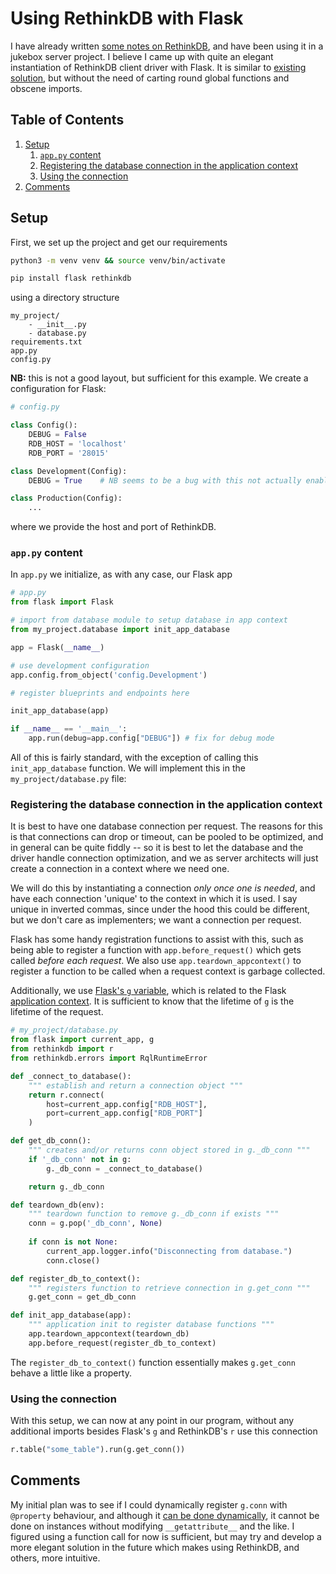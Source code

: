 # Using RethinkDB with Flask

I have already written [some notes on RethinkDB](https://github.com/fjebaker/notes/blob/master/databases/rethink-db.md), and have been using it in a jukebox server project. I believe I came up with quite an elegant instantiation of RethinkDB client driver with Flask. It is similar to [existing solution](https://github.com/rethinkdb/rethinkdb-example-flask-backbone-todo/blob/master/todo.py), but without the need of carting round global functions and obscene imports.

<!--BEGIN TOC-->
## Table of Contents
1. [Setup](#setup)
    1. [`app.py` content](#app-py-content)
    2. [Registering the database connection in the application context](#registering-the-database-connection-in-the-application-context)
    3. [Using the connection](#using-the-connection)
2. [Comments](#comments)

<!--END TOC-->

## Setup
First, we set up the project and get our requirements
```bash
python3 -m venv venv && source venv/bin/activate

pip install flask rethinkdb
```
using a directory structure
```
my_project/
    - __init__.py
    - database.py
requirements.txt
app.py
config.py
```
**NB:** this is not a good layout, but sufficient for this example. We create a configuration for Flask:
```py
# config.py

class Config():
    DEBUG = False
    RDB_HOST = 'localhost'
    RDB_PORT = '28015'

class Development(Config):
    DEBUG = True    # NB seems to be a bug with this not actually enabling debug mode

class Production(Config):
    ...
```
where we provide the host and port of RethinkDB.

### `app.py` content
In `app.py` we initialize, as with any case, our Flask app
```py
# app.py
from flask import Flask

# import from database module to setup database in app context
from my_project.database import init_app_database

app = Flask(__name__)

# use development configuration
app.config.from_object('config.Development')

# register blueprints and endpoints here

init_app_database(app)

if __name__ == '__main__':
    app.run(debug=app.config["DEBUG"]) # fix for debug mode
```

All of this is fairly standard, with the exception of calling this `init_app_database` function. We will implement this in the `my_project/database.py` file:

### Registering the database connection in the application context
It is best to have one database connection per request. The reasons for this is that connections can drop or timeout, can be pooled to be optimized, and in general can be quite fiddly -- so it is best to let the database and the driver handle connection optimization, and we as server architects will just create a connection in a context where we need one.

We will do this by instantiating a connection *only once one is needed*, and have each connection 'unique' to the context in which it is used. I say unique in inverted commas, since under the hood this could be different, but we don't care as implementers; we want a connection per request.

Flask has some handy registration functions to assist with this, such as being able to register a function with `app.before_request()` which gets called *before each request*. We also use `app.teardown_appcontext()` to register a function to be called when a request context is garbage collected.

Additionally, we use [Flask's `g` variable](https://flask.palletsprojects.com/en/1.1.x/api/#flask.g), which is related to the Flask [application context](https://flask.palletsprojects.com/en/1.1.x/appcontext/). It is sufficient to know that the lifetime of `g` is the lifetime of the request.

```py
# my_project/database.py
from flask import current_app, g
from rethinkdb import r 
from rethinkdb.errors import RqlRuntimeError 

def _connect_to_database():
    """ establish and return a connection object """
    return r.connect(
        host=current_app.config["RDB_HOST"],
        port=current_app.config["RDB_PORT"]
    )

def get_db_conn():
    """ creates and/or returns conn object stored in g._db_conn """
    if '_db_conn' not in g:
        g._db_conn = _connect_to_database()

    return g._db_conn

def teardown_db(env):
    """ teardown function to remove g._db_conn if exists """
    conn = g.pop('_db_conn', None)
    
    if conn is not None:
        current_app.logger.info("Disconnecting from database.")
        conn.close()

def register_db_to_context():
    """ registers function to retrieve connection in g.get_conn """
    g.get_conn = get_db_conn

def init_app_database(app):
    """ application init to register database functions """
    app.teardown_appcontext(teardown_db)
    app.before_request(register_db_to_context)
```

The `register_db_to_context()` function essentially makes `g.get_conn` behave a little like a property.

### Using the connection
With this setup, we can now at any point in our program, without any additional imports besides Flask's `g` and RethinkDB's `r` use this connection

```py
r.table("some_table").run(g.get_conn())

```

## Comments
My initial plan was to see if I could dynamically register `g.conn` with `@property`  behaviour, and although it [can be done dynamically](https://stackoverflow.com/questions/1325673/how-to-add-property-to-a-class-dynamically), it cannot be done on instances without modifying `__getattribute__` and the like. I figured using a function call for now is sufficient, but may try and develop a more elegant solution in the future which makes using RethinkDB, and others, more intuitive.
